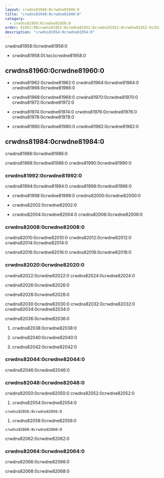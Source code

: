 ```yaml
---
layout: crwdns81946:0crwdne81946:0
title: "crwdns81948:0crwdne81948:0"
category:
  - crwdns81950:0crwdne81950:0
order: 81952:00crwdns81952:0crwdne81952:0crwdns81952:0crwdne81952:0cd186crwdns81952:0crwdne81952:0.48750660crwdns81952:0crwdne81952:0
description: "crwdns81954:0crwdne81954:0"
---
```

crwdns81956:0crwdne81956:0

- crwdns81958:0{:toc}crwdne81958:0

## crwdns81960:0crwdne81960:0

- crwdns81962:0crwdne81962:0 crwdns81964:0crwdne81964:0 crwdns81966:0crwdne81966:0

- crwdns81968:0crwdne81968:0 crwdns81970:0crwdne81970:0 crwdns81972:0crwdne81972:0

- crwdns81974:0crwdne81974:0 crwdns81976:0crwdne81976:0 crwdns81978:0crwdne81978:0

- crwdns81980:0crwdne81980:0 crwdns81982:0crwdne81982:0

## crwdns81984:0crwdne81984:0

crwdns81986:0crwdne81986:0

crwdns81988:0crwdne81988:0 crwdns81990:0crwdne81990:0

### crwdns81992:0crwdne81992:0

crwdns81994:0crwdne81994:0 crwdns81996:0crwdne81996:0

- crwdns81998:0crwdne81998:0 crwdns82000:0crwdne82000:0

- crwdns82002:0crwdne82002:0

- crwdns82004:0crwdne82004:0 crwdns82006:0crwdne82006:0

### crwdns82008:0crwdne82008:0

crwdns82010:0crwdne82010:0 crwdns82012:0crwdne82012:0 crwdns82014:0crwdne82014:0

crwdns82016:0crwdne82016:0 crwdns82018:0crwdne82018:0

### crwdns82020:0crwdne82020:0

crwdns82022:0crwdne82022:0 crwdns82024:0crwdne82024:0

crwdns82026:0crwdne82026:0

crwdns82028:0crwdne82028:0

crwdns82030:0crwdne82030:0 crwdns82032:0crwdne82032:0 crwdns82034:0crwdne82034:0

crwdns82036:0crwdne82036:0

1. crwdns82038:0crwdne82038:0

2. crwdns82040:0crwdne82040:0

3. crwdns82042:0crwdne82042:0

<!---
## Scaling the Nomad Cluster
Nomad itself does not provide a scaling method for cluster, so you must implement one. This section provides basic operations regarding scaling a cluster.
--->

### crwdns82044:0crwdne82044:0

crwdns82046:0crwdne82046:0

<!--- 
commenting until we have non-aws installations?
Scaling up Nomad cluster is very straightforward. To scale up, you need to register new Nomad clients into the cluster. If a Nomad client knows the IP addresses of Nomad servers, then the client can register to the cluster automatically.
HashiCorp recommends using Consul or other service discovery mechanisms to make this more robust in production. For more information, see the following pages in the official documentation for [Clustering](https://www.nomadproject.io/intro/getting-started/cluster.html), [Service Discovery](https://www.nomadproject.io/docs/service-discovery/index.html), and [Consul Integration](https://www.nomadproject.io/docs/agent/configuration/consul.html).
--->

### crwdns82048:0crwdne82048:0

crwdns82050:0crwdne82050:0 crwdns82052:0crwdne82052:0

1. crwdns82054:0crwdne82054:0

`crwdns82056:0crwdne82056:0`

1. crwdns82058:0crwdne82058:0

`crwdns82060:0crwdne82060:0`

crwdns82062:0crwdne82062:0

### crwdns82064:0crwdne82064:0

crwdns82066:0crwdne82066:0

crwdns82068:0crwdne82068:0